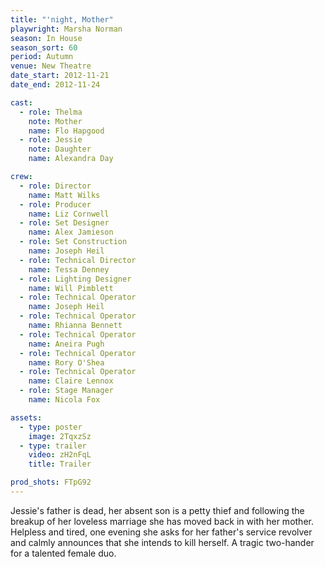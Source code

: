 ```yaml
---
title: "'night, Mother"
playwright: Marsha Norman
season: In House
season_sort: 60
period: Autumn
venue: New Theatre
date_start: 2012-11-21
date_end: 2012-11-24

cast:
  - role: Thelma
    note: Mother
    name: Flo Hapgood
  - role: Jessie
    note: Daughter
    name: Alexandra Day

crew:
  - role: Director
    name: Matt Wilks
  - role: Producer
    name: Liz Cornwell
  - role: Set Designer
    name: Alex Jamieson
  - role: Set Construction
    name: Joseph Heil
  - role: Technical Director
    name: Tessa Denney
  - role: Lighting Designer
    name: Will Pimblett
  - role: Technical Operator
    name: Joseph Heil
  - role: Technical Operator
    name: Rhianna Bennett
  - role: Technical Operator
    name: Aneira Pugh
  - role: Technical Operator
    name: Rory O'Shea
  - role: Technical Operator
    name: Claire Lennox
  - role: Stage Manager
    name: Nicola Fox

assets:
  - type: poster
    image: 2TqxzSz
  - type: trailer
    video: zH2nFqL
    title: Trailer

prod_shots: FTpG92
---
```


Jessie's father is dead, her absent son is a petty thief and following the breakup of her loveless marriage she has moved back in with her mother. Helpless and tired, one evening she asks for her father's service revolver and calmly announces that she intends to kill herself. A tragic two-hander for a talented female duo.
